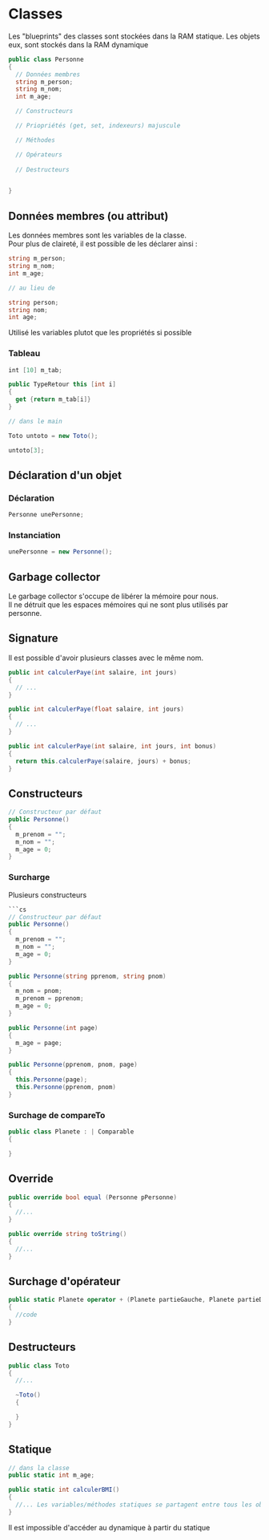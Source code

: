 # Classes

Les "blueprints" des classes sont stockées dans la RAM statique. Les objets eux, sont stockés dans la RAM dynamique

```cs
public class Personne
{
  // Données membres
  string m_person;
  string m_nom;
  int m_age;

  // Constructeurs

  // Priopriétés (get, set, indexeurs) majuscule

  // Méthodes

  // Opérateurs
  
  // Destructeurs


}
```

## Données membres (ou attribut)
Les données membres sont les variables de la classe. \
Pour plus de claireté, il est possible de les déclarer ainsi :
```cs
string m_person;
string m_nom;
int m_age;

// au lieu de 

string person;
string nom;
int age;
```
Utilisé les variables plutot que les propriétés si possible

### Tableau
```cs
int [10] m_tab;

public TypeRetour this [int i]
{
  get {return m_tab[i]}
}

// dans le main

Toto untoto = new Toto();

untoto[3];
```


## Déclaration d'un objet
### Déclaration
```cs
Personne unePersonne;
```
### Instanciation
```cs
unePersonne = new Personne();
```

## Garbage collector
Le garbage collector s'occupe de libérer la mémoire pour nous. \
Il ne détruit que les espaces mémoires qui ne sont plus utilisés par personne.

## Signature
Il est possible d'avoir plusieurs classes avec le même nom.
```cs
public int calculerPaye(int salaire, int jours)
{
  // ...
}

public int calculerPaye(float salaire, int jours)
{
  // ...
}

public int calculerPaye(int salaire, int jours, int bonus)
{
  return this.calculerPaye(salaire, jours) + bonus;
}
```

## Constructeurs
```cs
// Constructeur par défaut
public Personne()
{
  m_prenom = "";
  m_nom = "";
  m_age = 0;
}
```

### Surcharge
Plusieurs constructeurs
```cs
```cs
// Constructeur par défaut
public Personne()
{
  m_prenom = "";
  m_nom = "";
  m_age = 0;
}

public Personne(string pprenom, string pnom)
{
  m_nom = pnom;
  m_prenom = pprenom;
  m_age = 0;
}

public Personne(int page)
{
  m_age = page;
}

public Personne(pprenom, pnom, page)
{
  this.Personne(page);
  this.Personne(pprenom, pnom)
}
```

### Surchage de compareTo
```cpp
public class Planete : | Comparable
{

}
```

## Override

```cs
public override bool equal (Personne pPersonne)
{
  //...
}

public override string toString()
{
  //...
}
```

## Surchage d'opérateur

```cs
public static Planete operator + (Planete partieGauche, Planete partieDroite)
{
  //code
}
```


## Destructeurs
```cs
public class Toto
{
  //...

  ~Toto()
  {

  }
}
```

## Statique
```cs
// dans la classe
public static int m_age;

public static int calculerBMI()
{
  //... Les variables/méthodes statiques se partagent entre tous les objets,
}
```
Il est impossible d'accéder au dynamique à partir du statique

